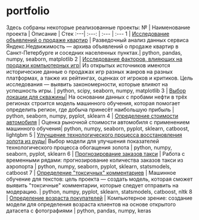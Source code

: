 # portfolio
Здесь собраны некоторые реализованные проекты:
№ | Наименование проекта | Описание | Стек
:---| :---: | :--- | :---
1 | [Исследование объявлений о продаже квартир](https://github.com/EwanRyzhov/portfolio/blob/main/estate_eda.ipynb) | Разведочный анализ данных сервиса Яндекс.Недвижимость — архива объявлений о продаже квартир в Санкт-Петербурге и соседних населенных пунктах.| python, pandas, numpy, seaborn, matplotlib
2 | [Исследование факторов, влияющих на продажи компьютерных игр](https://github.com/EwanRyzhov/portfolio/blob/main/games.ipynb)| Из открытых источников имеются исторические данные о продажах игр разных жанров на разных платформах, а также их рейтингах, оценках от игроков и критиков. Цель исследования — выявить закономерности, которые влияют на успешность игры. | python, scipy, seaborn, numpy, matplotlib
3 | [Выбор локации для скважины](https://github.com/EwanRyzhov/portfolio/blob/main/geo_data.ipynb)| На основании данных с пробами нефти в трёх регионах строится модель машинного обучения, которая помогает определить регион, где добыча принесёт наибольшую прибыль | python, seaborn, numpy, pyplot, sklearn
4 | [Определение стоимости автомобиля](https://github.com/EwanRyzhov/portfolio/blob/main/cars_price_predictions.ipynb) | Оценка рыночной стоимости автомобиля с применением машинного обучения| python, numpy, seaborn, pyplot, sklearn, catboost, lightgbm
5 | [Улучшение технологического процесса восстановления золота из руды](https://github.com/EwanRyzhov/portfolio/blob/main/gold_recovery.ipynb)| Выбор модели для улучшения показателей технологического процесса обогащения золота | python, numpy, seaborn, pyplot, sklearn
6 | [Прогнозирование заказов такси](https://github.com/EwanRyzhov/portfolio/blob/main/taxi_times_series.ipynb) | Работа с временными рядами: прогнозирование количества заказов такси из аэропорта | python, numpy, seaborn, pyplot, sklearn, statsmodels, catboost
7 | [Определение "токсичных" комментариев](https://github.com/EwanRyzhov/portfolio/blob/main/toxic_comments.ipynb) | Машинное обучение для текстов: цель проекта — создать модель, которая сможет выявить "токсичные" комментарии, которые следует отправить на модерацию. | python, numpy, pyplot, sklearn, statsmodels, catboost, nltk
8 | [Определение возраста покупателей](https://github.com/EwanRyzhov/portfolio/blob/main/cv_chalearnlap.ipynb) | Компьютерное зрение: создание модели для определения возраста клиентов на основе открытого датасета с фотографиями | python, pandas, numpy, keras
